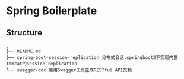 # Spring Boilerplate

## Structure
```
.
├── README.md
├── spring-boot-session-replication 分布式会话:springboot2下实现内置tomcat的session-replication
└── swagger-doc 使用Swagger工具生成RESTful API文档

```
